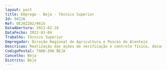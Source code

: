 ```yaml
--- 
layout: post
title: Emprego - Beja - Técnico Superior
Id: 94126
Ref: OE202202/0615
DataAbertura: 2022-02-18
DataFecho: 2022-03-04
Trabalho: Técnico Superior
Empregador: Direção Regional de Agricultura e Pescas do Alentejo
Descricao: Realização das ações de verificação e controlo físico, documental e contabilístico, na sequencia dos programas e amostras definidas, assim como as ações resultantes do Sistema de Identificação Parcelar.
CodigoPostal: 7800-298 BEJA
Concelho: Beja
Distrito: Beja
--- 
```


